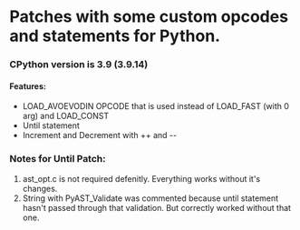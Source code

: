 # Patches with some custom opcodes and statements for Python.
### CPython version is 3.9 (3.9.14) 
#### Features:
* LOAD_AVOEVODIN OPCODE that is used instead of LOAD_FAST (with 0 arg) and LOAD_CONST
* Until statement
* Increment and Decrement with ++ and --
 
### Notes for Until Patch:
1) ast_opt.c is not required defenitly. Everything works without it's changes.
2) String with PyAST_Validate was commented because until statement hasn't passed through that validation. But correctly worked without that one. 
